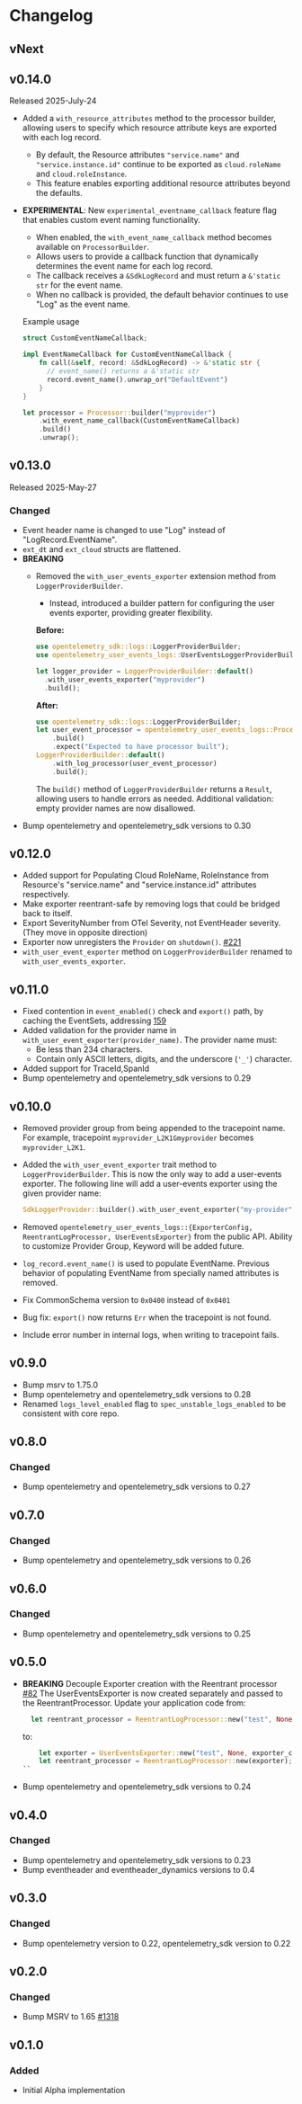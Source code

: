 # Changelog

## vNext


## v0.14.0

Released 2025-July-24

- Added a `with_resource_attributes` method to the processor builder, allowing
  users to specify which resource attribute keys are exported with each log
  record.
  - By default, the Resource attributes `"service.name"` and
    `"service.instance.id"` continue to be exported as `cloud.roleName` and
    `cloud.roleInstance`.
  - This feature enables exporting additional resource attributes beyond the
    defaults.

- **EXPERIMENTAL**: New `experimental_eventname_callback` feature flag that
  enables custom event naming functionality.
  - When enabled, the `with_event_name_callback` method becomes available on
    `ProcessorBuilder`.
  - Allows users to provide a callback function that dynamically determines the
    event name for each log record.
  - The callback receives a `&SdkLogRecord` and must return a `&'static str` for
    the event name.
  - When no callback is provided, the default behavior continues to use "Log" as
    the event name.

  Example usage
  
  ```rust
  struct CustomEventNameCallback;
  
  impl EventNameCallback for CustomEventNameCallback {
      fn call(&self, record: &SdkLogRecord) -> &'static str {
        // event_name() returns a &'static str
        record.event_name().unwrap_or("DefaultEvent")
      }
  }

  let processor = Processor::builder("myprovider")
      .with_event_name_callback(CustomEventNameCallback)
      .build()
      .unwrap();
  ```

## v0.13.0

Released 2025-May-27

### Changed

- Event header name is changed to use "Log" instead of "LogRecord.EventName".
- `ext_dt` and `ext_cloud` structs are flattened.
- **BREAKING**
  - Removed the `with_user_events_exporter` extension method from `LoggerProviderBuilder`.
    - Instead, introduced a builder pattern for configuring the user events exporter, providing greater flexibility.

    **Before:**

    ```rust
    use opentelemetry_sdk::logs::LoggerProviderBuilder;
    use opentelemetry_user_events_logs::UserEventsLoggerProviderBuilderExt;

    let logger_provider = LoggerProviderBuilder::default()
      .with_user_events_exporter("myprovider")
      .build();
    ```

    **After:**

    ```rust
    use opentelemetry_sdk::logs::LoggerProviderBuilder;
    let user_event_processor = opentelemetry_user_events_logs::Processor::builder("myprovider")
        .build()
        .expect("Expected to have processor built");
    LoggerProviderBuilder::default()
        .with_log_processor(user_event_processor)
        .build();
    ```

    The `build()` method of `LoggerProviderBuilder` returns a `Result`, allowing users to handle errors as needed.
    Additional validation: empty provider names are now disallowed.
- Bump opentelemetry and opentelemetry_sdk versions to 0.30

## v0.12.0

- Added support for Populating Cloud RoleName, RoleInstance from Resource's
  "service.name" and "service.instance.id" attributes respectively.
- Make exporter reentrant-safe by removing logs that could be bridged back
  to itself.
- Export SeverityNumber from OTel Severity, not EventHeader severity. (They move
  in opposite direction)
- Exporter now unregisters the `Provider` on `shutdown()`.
  [#221](https://github.com/open-telemetry/opentelemetry-rust-contrib/pull/221)
- `with_user_event_exporter` method on `LoggerProviderBuilder` renamed to
  `with_user_events_exporter`.

## v0.11.0

- Fixed contention in `event_enabled()` check and `export()` path, by caching the
  EventSets, addressing
  [159](https://github.com/open-telemetry/opentelemetry-rust-contrib/issues/159)
- Added validation for the provider name in `with_user_event_exporter(provider_name)`.
  The provider name must:
  - Be less than 234 characters.
  - Contain only ASCII letters, digits, and the underscore (`'_'`) character.
- Added support for TraceId,SpanId
- Bump opentelemetry and opentelemetry_sdk versions to 0.29

## v0.10.0

- Removed provider group from being appended to the tracepoint name.
  For example, tracepoint `myprovider_L2K1Gmyprovider` becomes `myprovider_L2K1`.
- Added the `with_user_event_exporter` trait method to `LoggerProviderBuilder`.
  This is now the only way to add a user-events exporter. The following line
  will add a user-events exporter using the given provider name:

  ```rust
  SdkLoggerProvider::builder().with_user_event_exporter("my-provider").build();
  ```

- Removed `opentelemetry_user_events_logs::{ExporterConfig, ReentrantLogProcessor, UserEventsExporter}` from the public API. Ability to customize Provider Group, Keyword will be added future.
- `log_record.event_name()` is used to populate EventName. Previous behavior of populating EventName from specially named attributes is removed.
- Fix CommonSchema version to `0x0400` instead of `0x0401`
- Bug fix: `export()` now returns `Err` when the tracepoint is not found.
- Include error number in internal logs, when writing to tracepoint fails.

## v0.9.0

- Bump msrv to 1.75.0
- Bump opentelemetry and opentelemetry_sdk versions to 0.28
- Renamed  `logs_level_enabled` flag to `spec_unstable_logs_enabled` to be consistent with core repo.

## v0.8.0

### Changed

- Bump opentelemetry and opentelemetry_sdk versions to 0.27

## v0.7.0

### Changed

- Bump opentelemetry and opentelemetry_sdk versions to 0.26

## v0.6.0

### Changed

- Bump opentelemetry and opentelemetry_sdk versions to 0.25

## v0.5.0

- **BREAKING** Decouple Exporter creation with the Reentrant processor [#82](https://github.com/open-telemetry/opentelemetry-rust-contrib/pull/82)
  The UserEventsExporter is now created separately and passed to the ReentrantProcessor. Update your application code from:
  ```rust
    let reentrant_processor = ReentrantLogProcessor::new("test", None, exporter_config);
  ```
  to:

  ```rust
      let exporter = UserEventsExporter::new("test", None, exporter_config);
      let reentrant_processor = ReentrantLogProcessor::new(exporter);
  ``
- Bump opentelemetry and opentelemetry_sdk versions to 0.24

## v0.4.0

### Changed

- Bump opentelemetry and opentelemetry_sdk versions to 0.23
- Bump eventheader and eventheader_dynamics versions to 0.4

## v0.3.0

### Changed

- Bump opentelemetry version to 0.22, opentelemetry_sdk version to 0.22

## v0.2.0

### Changed

- Bump MSRV to 1.65 [#1318](https://github.com/open-telemetry/opentelemetry-rust/pull/1318)

## v0.1.0

### Added

- Initial Alpha implementation
